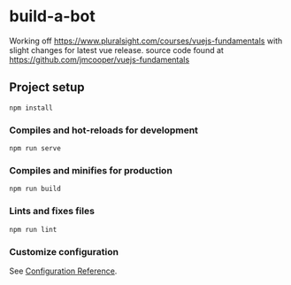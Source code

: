 # build-a-bot
Working off https://www.pluralsight.com/courses/vuejs-fundamentals with slight changes for latest vue release.
source code found at https://github.com/jmcooper/vuejs-fundamentals


## Project setup
```
npm install
```

### Compiles and hot-reloads for development
```
npm run serve
```

### Compiles and minifies for production
```
npm run build
```

### Lints and fixes files
```
npm run lint
```

### Customize configuration
See [Configuration Reference](https://cli.vuejs.org/config/).
